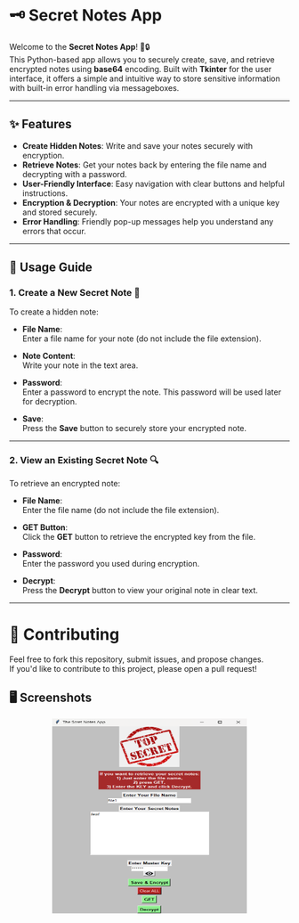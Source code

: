 # 🗝️ Secret Notes App

Welcome to the **Secret Notes App**! 📝🔒  
This Python-based app allows you to securely create, save, and retrieve encrypted notes using **base64** encoding. Built with **Tkinter** for the user interface, it offers a simple and intuitive way to store sensitive information with built-in error handling via messageboxes.

---

## ✨ Features

- **Create Hidden Notes**: Write and save your notes securely with encryption.
- **Retrieve Notes**: Get your notes back by entering the file name and decrypting with a password.
- **User-Friendly Interface**: Easy navigation with clear buttons and helpful instructions.
- **Encryption & Decryption**: Your notes are encrypted with a unique key and stored securely.
- **Error Handling**: Friendly pop-up messages help you understand any errors that occur.

---

## 📖 Usage Guide

### 1. Create a New Secret Note 📝

To create a hidden note:

- **File Name**:  
  Enter a file name for your note (do not include the file extension).

- **Note Content**:  
  Write your note in the text area.

- **Password**:  
  Enter a password to encrypt the note. This password will be used later for decryption.

- **Save**:  
  Press the **Save** button to securely store your encrypted note.

---

### 2. View an Existing Secret Note 🔍

To retrieve an encrypted note:

- **File Name**:  
  Enter the file name (do not include the file extension).

- **GET Button**:  
  Click the **GET** button to retrieve the encrypted key from the file.

- **Password**:  
  Enter the password you used during encryption.

- **Decrypt**:  
  Press the **Decrypt** button to view your original note in clear text.

---
# 🤝 Contributing

Feel free to fork this repository, submit issues, and propose changes.  
If you'd like to contribute to this project, please open a pull request!

## 🖥️ Screenshots
<img style="display: block;-webkit-user-select: none;margin: auto;cursor: zoom-in;background-color: hsl(0, 0%, 90%);transition: background-color 300ms;" src="https://raw.githubusercontent.com/yusuf-tufan/Creat_Secret_file/refs/heads/master/screenshots.png" width="350" height="350">
